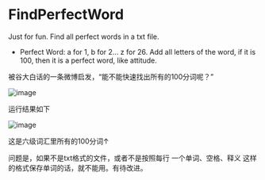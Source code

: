 # FindPerfectWord
Just for fun. Find all perfect words in a txt file.

* Perfect Word: a for 1, b for 2... z for 26. Add all letters of the word, if it is 100, then it is a perfect word, like attitude.

被谷大白话的一条微博启发，“能不能快速找出所有的100分词呢？”  

![image](https://github.com/iamGeoWat/FindPerfectWord/readmeIMG/pic2.jpg)

运行结果如下  

![image](https://github.com/iamGeoWat/FindPerfectWord/readmeIMG/pic1.jpg)

这是六级词汇里所有的100分词↑

问题是，如果不是txt格式的文件，或者不是按照每行 一个单词、空格、释义 这样的格式保存单词的话，就不能用。有待改进。
